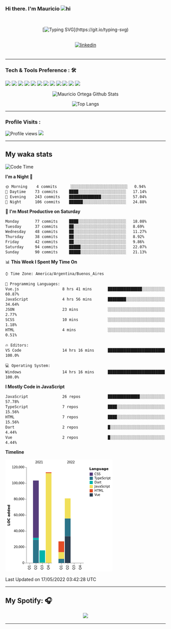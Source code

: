 ### Hi there. I'm Mauricio <img src="https://user-images.githubusercontent.com/1303154/88677602-1635ba80-d120-11ea-84d8-d263ba5fc3c0.gif" width="28px" alt="hi">
<br /> 

<div align="center">
  
[![Typing SVG](https://readme-typing-svg.herokuapp.com?size=25&duration=7000&center=true&vCenter=true&width=650&height=40&lines=WELCOME!;My+name+is+Mauricio+Ortega...;I+am+a+Front-End+Developer...;I+hope+you+find+what+you+are+looking+for...;You+have+my+contact+information...;MAY+THE+FORCE+BE+WITH+YOU...)](https://git.io/typing-svg)

</div>
  
<br />

<div align="center">
  
<a href="https://www.linkedin.com/in/mauricio-sebasti%C3%A1n-ortega-71b43788/" target="_blank">
<img src=https://img.shields.io/badge/linkedin-%231E77B5.svg?&style=for-the-badge&logo=linkedin&logoColor=white alt=linkedin style="margin-bottom: 5px;" />
</a>
  
</div>

<br />



<!--
**Nekzus/Nekzus** is a ✨ _special_ ✨ repository because its `README.md` (this file) appears on your GitHub profile.

Here are some ideas to get you started:

- 🔭 I’m currently working on ...
- 🌱 I’m currently learning ...
- 👯 I’m looking to collaborate on ...
- 🤔 I’m looking for help with ...
- 💬 Ask me about ...
- 📫 How to reach me: ...
- 😄 Pronouns: ...
- ⚡ Fun fact: ...
-->

---

### Tech & Tools Preference : 🛠

<img src = "https://img.shields.io/badge/-HTML5-E34F26?style=flat&logo=html5&logoColor=white"> <img src = "https://img.shields.io/badge/-CSS3-1572B6?style=flat&logo=css3&logoColor=white">
<img src="https://img.shields.io/badge/-Bootstrap-563D7C?style=flat&logo=bootstrap&logoColor=white">
<img src="https://img.shields.io/badge/-JavaScript-eed718?style=flat&logo=javascript&logoColor=ffffff">
<img src="https://img.shields.io/badge/-Sass-cc6699?style=flat&logo=sass&logoColor=ffffff">
<img src="https://img.shields.io/badge/-React-000000?style=flat&logo=react&logoColor=00c8ff">
<img src="https://img.shields.io/badge/-Node.js-3C873A?style=flat&logo=Node.js&logoColor=white">
<img src="https://img.shields.io/badge/-Firebase-FFA611?style=flat&logo=firebase&logoColor=FFFFFF">
<img src="http://img.shields.io/badge/-Git-F1502F?style=flat&logo=git&logoColor=FFFFFF">
<img src="http://img.shields.io/badge/-Github-000000?style=flat&logo=github&logoColor=FFFFFF">
<img src="http://img.shields.io/badge/-VS%20Code-007ACC?style=flat&logo=visual%20studio%20code&logoColor=white">
<img src="http://img.shields.io/badge/-Vercel-black?style=flat&logo=vercel&logoColor=white">

<div align="center">
  
![Mauricio Ortega Github Stats](https://github-readme-stats.vercel.app/api?username=Nekzus&show_icons=true&title_color=fff&icon_color=79ff97&text_color=9f9f9f&bg_color=151515)

![Top Langs](https://github-readme-stats.vercel.app/api/top-langs/?username=Nekzus&hide=css,html&layout=compact&title_color=fff&icon_color=79ff97&text_color=9f9f9f&bg_color=151515)

</div>
  
---

### Profile Visits :
  
![Profile views](https://gpvc.arturio.dev/Nekzus)  <img src="https://img.shields.io/github/followers/Nekzus?label=Follow" style=" float:left, margin-right:10px" />

---


## My waka stats
<!--START_SECTION:waka-->
![Code Time](http://img.shields.io/badge/Code%20Time-904%20hrs%204%20mins-blue)

**I'm a Night 🦉** 

```text
🌞 Morning    4 commits      ░░░░░░░░░░░░░░░░░░░░░░░░░   0.94% 
🌆 Daytime    73 commits     ████░░░░░░░░░░░░░░░░░░░░░   17.14% 
🌃 Evening    243 commits    ██████████████░░░░░░░░░░░   57.04% 
🌙 Night      106 commits    ██████░░░░░░░░░░░░░░░░░░░   24.88%

```
📅 **I'm Most Productive on Saturday** 

```text
Monday       77 commits     ████░░░░░░░░░░░░░░░░░░░░░   18.08% 
Tuesday      37 commits     ██░░░░░░░░░░░░░░░░░░░░░░░   8.69% 
Wednesday    48 commits     ██░░░░░░░░░░░░░░░░░░░░░░░   11.27% 
Thursday     38 commits     ██░░░░░░░░░░░░░░░░░░░░░░░   8.92% 
Friday       42 commits     ██░░░░░░░░░░░░░░░░░░░░░░░   9.86% 
Saturday     94 commits     █████░░░░░░░░░░░░░░░░░░░░   22.07% 
Sunday       90 commits     █████░░░░░░░░░░░░░░░░░░░░   21.13%

```


📊 **This Week I Spent My Time On** 

```text
⌚︎ Time Zone: America/Argentina/Buenos_Aires

💬 Programming Languages: 
Vue.js                   8 hrs 41 mins       ███████████████░░░░░░░░░░   60.87% 
JavaScript               4 hrs 56 mins       ████████░░░░░░░░░░░░░░░░░   34.64% 
JSON                     23 mins             ░░░░░░░░░░░░░░░░░░░░░░░░░   2.77% 
SCSS                     10 mins             ░░░░░░░░░░░░░░░░░░░░░░░░░   1.18% 
HTML                     4 mins              ░░░░░░░░░░░░░░░░░░░░░░░░░   0.51%

🔥 Editors: 
VS Code                  14 hrs 16 mins      █████████████████████████   100.0%

💻 Operating System: 
Windows                  14 hrs 16 mins      █████████████████████████   100.0%

```

**I Mostly Code in JavaScript** 

```text
JavaScript               26 repos            ██████████████░░░░░░░░░░░   57.78% 
TypeScript               7 repos             ████░░░░░░░░░░░░░░░░░░░░░   15.56% 
HTML                     7 repos             ████░░░░░░░░░░░░░░░░░░░░░   15.56% 
Dart                     2 repos             █░░░░░░░░░░░░░░░░░░░░░░░░   4.44% 
Vue                      2 repos             █░░░░░░░░░░░░░░░░░░░░░░░░   4.44%

```


**Timeline**

![Chart not found](https://raw.githubusercontent.com/Nekzus/Nekzus/main/charts/bar_graph.png) 


 Last Updated on 17/05/2022 03:42:28 UTC
<!--END_SECTION:waka-->

---

## My Spotify: 🎧

<div align="center"><img src="https://spotify-github-profile.vercel.app/api/view?uid=11169970531&cover_image=true&theme=default" /></div>

---
